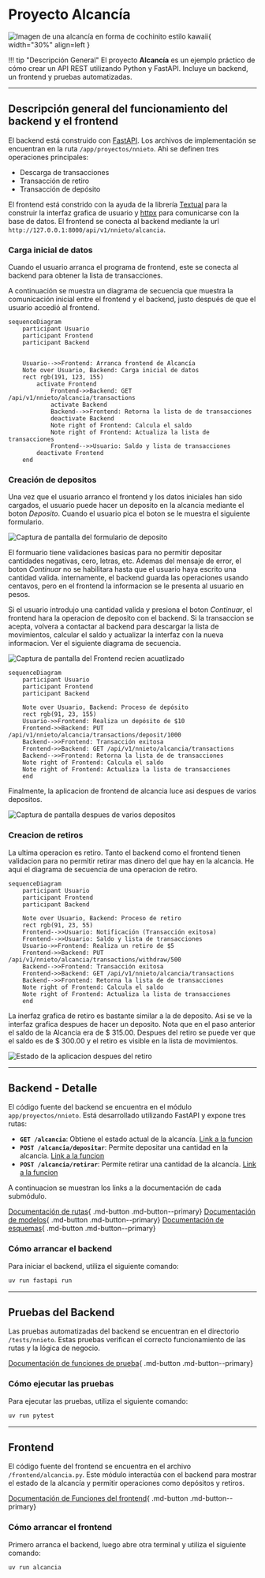 # Proyecto Alcancía

![Imagen de una alcancía en forma de cochinito estilo kawaii](alcancia.jpg){ width="30%" align=left }

!!! tip "Descripción General"
    El proyecto **Alcancía** es un ejemplo práctico de cómo crear un API REST utilizando Python y FastAPI. Incluye un backend, un frontend y pruebas automatizadas.

---

## Descripción general del funcionamiento del backend y el frontend

El backend está construido con [FastAPI](https://fastapi.tiangolo.com/). Los archivos de implementación se encuentran en la ruta `/app/proyectos/nnieto`. Ahi se definen tres operaciones principales:

- Descarga de transacciones
- Transacción de retiro
- Transacción de depósito

El frontend está constrido con la ayuda de la librería [Textual](https://textual.textualize.io/) para la construir la interfaz grafica de usuario y [httpx](https://www.python-httpx.org/quickstart/) para comunicarse con la base de datos. El frontend se conecta al backend mediante la url `http://127.0.0.1:8000/api/v1/nnieto/alcancia`.

### Carga inicial de datos

Cuando el usuario arranca el programa de frontend, este se conecta al backend para obtener la lista de transacciones.

A continuación se muestra un diagrama de secuencia que muestra la comunicación inicial entre el frontend y el backend, justo después de que el usuario accedió al frontend.

```mermaid
sequenceDiagram
    participant Usuario
    participant Frontend
    participant Backend


    Usuario-->>Frontend: Arranca frontend de Alcancía
    Note over Usuario, Backend: Carga inicial de datos
    rect rgb(191, 123, 155)
        activate Frontend
            Frontend->>Backend: GET /api/v1/nnieto/alcancia/transactions
            activate Backend
            Backend-->>Frontend: Retorna la lista de de transacciones
            deactivate Backend
            Note right of Frontend: Calcula el saldo
            Note right of Frontend: Actualiza la lista de transacciones
            Frontend-->>Usuario: Saldo y lista de transacciones
        deactivate Frontend
    end
```

### Creación de depositos

Una vez que el usuario arranco el frontend y los datos iniciales han sido cargados, el usuario puede hacer un deposito en la alcancia mediante el boton *Deposito*. Cuando el usuario pica el boton se le muestra el siguiente formulario.

![Captura de pantalla del formulario de deposito](screenshot_02.png)

El formuario tiene validaciones basicas para no permitir depositar cantidades negativas, cero, letras, etc. Ademas del mensaje de error, el boton *Continuar* no se habilitara hasta que el usuario haya escrito una cantidad valida. internamente, el backend guarda las operaciones usando centavos, pero en el frontend la informacion se le presenta al usuario en pesos.

Si el usuario introdujo una cantidad valida y presiona el boton *Continuar*, el frontend hara la operacion de deposito con el backend. Si la transaccion se acepta, volvera a contactar al backend para descargar la lista de movimientos, calcular el saldo y actualizar la interfaz con la nueva informacion. Ver el siguiente diagrama de secuencia.

![Captura de pantalla del Frontend recien acuatlizado](screenshot_01.svg)

```mermaid
sequenceDiagram
    participant Usuario
    participant Frontend
    participant Backend

    Note over Usuario, Backend: Proceso de depósito
    rect rgb(91, 23, 155)
    Usuario->>Frontend: Realiza un depósito de $10
    Frontend->>Backend: PUT /api/v1/nnieto/alcancia/transactions/deposit/1000
    Backend-->>Frontend: Transacción exitosa
    Frontend->>Backend: GET /api/v1/nnieto/alcancia/transactions
    Backend-->>Frontend: Retorna la lista de de transacciones
    Note right of Frontend: Calcula el saldo
    Note right of Frontend: Actualiza la lista de transacciones
    end
```

Finalmente, la aplicacion de frontend de alcancia luce asi despues de varios depositos.


![Captura de pantalla despues de varios depositos](screenshot_03.svg)


### Creacion de retiros

La ultima operacion es retiro. Tanto el backend como el frontend tienen validacion para no permitir retirar mas dinero del que hay en la alcancia. He aqui el diagrama de secuencia de una operacion de retiro.

```mermaid
sequenceDiagram
    participant Usuario
    participant Frontend
    participant Backend

    Note over Usuario, Backend: Proceso de retiro
    rect rgb(91, 23, 55)
    Frontend-->>Usuario: Notificación (Transacción exitosa)
    Frontend-->>Usuario: Saldo y lista de transacciones
    Usuario->>Frontend: Realiza un retiro de $5
    Frontend->>Backend: PUT /api/v1/nnieto/alcancia/transactions/withdraw/500
    Backend-->>Frontend: Transacción exitosa
    Frontend->>Backend: GET /api/v1/nnieto/alcancia/transactions
    Backend-->>Frontend: Retorna la lista de de transacciones
    Note right of Frontend: Calcula el saldo
    Note right of Frontend: Actualiza la lista de transacciones
    end
```

La inerfaz grafica de retiro es bastante similar a la de deposito. Asi se ve la interfaz grafica despues de hacer un deposito. Nota que en el paso anterior el saldo de la Alcancia era de $ 315.00. Despues del retiro se puede ver que el saldo es de $ 300.00 y el retiro es visible en la lista de movimientos.

![Estado de la aplicacion despues del retiro](screenshot_04.svg)

---

## Backend - Detalle

El código fuente del backend se encuentra en el módulo `app/proyectos/nnieto`. Está desarrollado utilizando FastAPI y expone tres rutas:

- **`GET /alcancia`**: Obtiene el estado actual de la alcancía. [Link a la funcion](backend.md#app.proyectos.nnieto.routes.transactions_list)
- **`POST /alcancia/depositar`**: Permite depositar una cantidad en la alcancía. [Link a la funcion](backend.md#app.proyectos.nnieto.routes.api_put_transaction)
- **`POST /alcancia/retirar`**: Permite retirar una cantidad de la alcancía. [Link a la funcion](backend.md#app.proyectos.nnieto.routes.api_put_transaction)

A continuacion se muestran los links a la documentación de cada submódulo.

[Documentación de rutas](backend.md#routes){ .md-button .md-button--primary}
[Documentación de modelos](backend.md#models){ .md-button .md-button--primary}
[Documentación de esquemas](backend.md#schemas){ .md-button .md-button--primary}


### Cómo arrancar el backend

Para iniciar el backend, utiliza el siguiente comando:

```bash
uv run fastapi run
```

---

## Pruebas del Backend

Las pruebas automatizadas del backend se encuentran en el directorio `/tests/nnieto`. Estas pruebas verifican el correcto funcionamiento de las rutas y la lógica de negocio.

[Documentación de funciones de prueba](tests.md){ .md-button .md-button--primary}

### Cómo ejecutar las pruebas
Para ejecutar las pruebas, utiliza el siguiente comando:

```bash
uv run pytest
```

---

## Frontend

El código fuente del frontend se encuentra en el archivo `/frontend/alcancia.py`. Este módulo interactúa con el backend para mostrar el estado de la alcancía y permitir operaciones como depósitos y retiros.

[Documentación de Funciones del frontend](frontend.md){ .md-button .md-button--primary}


### Cómo arrancar el frontend

Primero arranca el backend, luego abre otra terminal y utiliza el siguiente comando:

```bash
uv run alcancia
```
